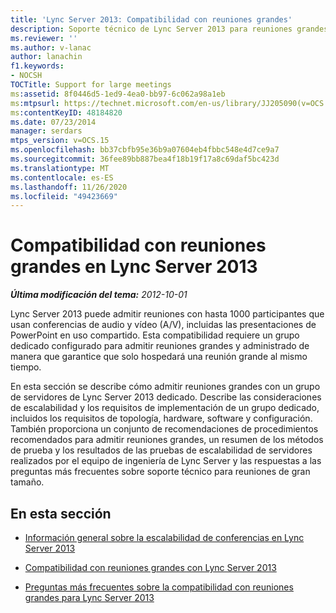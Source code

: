 ```yaml
---
title: 'Lync Server 2013: Compatibilidad con reuniones grandes'
description: Soporte técnico de Lync Server 2013 para reuniones grandes.
ms.reviewer: ''
ms.author: v-lanac
author: lanachin
f1.keywords:
- NOCSH
TOCTitle: Support for large meetings
ms:assetid: 8f0446d5-1ed9-4ea0-bb97-6c062a98a1eb
ms:mtpsurl: https://technet.microsoft.com/en-us/library/JJ205090(v=OCS.15)
ms:contentKeyID: 48184820
ms.date: 07/23/2014
manager: serdars
mtps_version: v=OCS.15
ms.openlocfilehash: bb37cbfb95e36b9a07604eb4fbbc548e4d7ce9a7
ms.sourcegitcommit: 36fee89bb887bea4f18b19f17a8c69daf5bc423d
ms.translationtype: MT
ms.contentlocale: es-ES
ms.lasthandoff: 11/26/2020
ms.locfileid: "49423669"
---
```

# <a name="support-for-large-meetings-in-lync-server-2013"></a>Compatibilidad con reuniones grandes en Lync Server 2013

<div data-xmlns="http://www.w3.org/1999/xhtml">

<div class="topic" data-xmlns="http://www.w3.org/1999/xhtml" data-msxsl="urn:schemas-microsoft-com:xslt" data-cs="https://msdn.microsoft.com/">

<div data-asp="https://msdn2.microsoft.com/asp">



</div>

<div id="mainSection">

<div id="mainBody">

<span> </span>

_**Última modificación del tema:** 2012-10-01_

Lync Server 2013 puede admitir reuniones con hasta 1000 participantes que usan conferencias de audio y vídeo (A/V), incluidas las presentaciones de PowerPoint en uso compartido. Esta compatibilidad requiere un grupo dedicado configurado para admitir reuniones grandes y administrado de manera que garantice que solo hospedará una reunión grande al mismo tiempo.

En esta sección se describe cómo admitir reuniones grandes con un grupo de servidores de Lync Server 2013 dedicado. Describe las consideraciones de escalabilidad y los requisitos de implementación de un grupo dedicado, incluidos los requisitos de topología, hardware, software y configuración. También proporciona un conjunto de recomendaciones de procedimientos recomendados para admitir reuniones grandes, un resumen de los métodos de prueba y los resultados de las pruebas de escalabilidad de servidores realizados por el equipo de ingeniería de Lync Server y las respuestas a las preguntas más frecuentes sobre soporte técnico para reuniones de gran tamaño.

<div>

## <a name="in-this-section"></a>En esta sección

  - [Información general sobre la escalabilidad de conferencias en Lync Server 2013](lync-server-2013-conferencing-scalability-overview.md)

  - [Compatibilidad con reuniones grandes con Lync Server 2013](lync-server-2013-supporting-large-meetings.md)

  - [Preguntas más frecuentes sobre la compatibilidad con reuniones grandes para Lync Server 2013](lync-server-2013-large-meeting-support-faq.md)

</div>

</div>

<span> </span>

</div>

</div>

</div>

